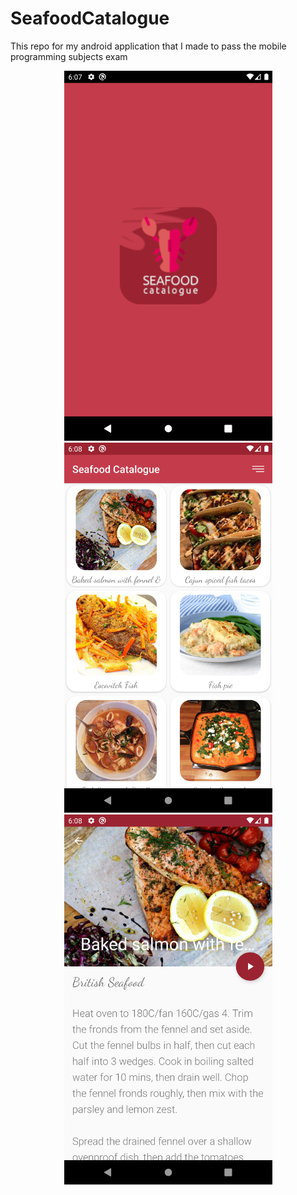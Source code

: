 # SeafoodCatalogue
This repo for my android application that I made to pass the mobile programming subjects exam

<p align="center">
  <img src="screenshot/Screenshot_1592564877.png" width="333">
  <img src="screenshot/Screenshot_1592564887.png"  width="333">
  <img src="screenshot/Screenshot_1592564897.png"  width="333">
 </p>

